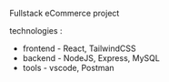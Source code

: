 Fullstack eCommerce project

technologies :
+ frontend - React, TailwindCSS
+ backend  - NodeJS, Express, MySQL
+ tools    - vscode, Postman
